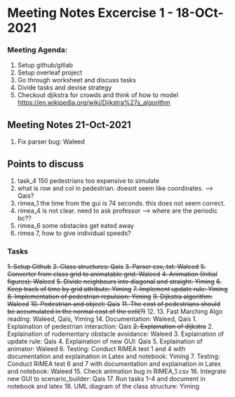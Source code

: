 # Meeting Notes Excercise 1 - 18-OCt-2021

### Meeting Agenda:
1. Setup github/gitlab
2. Setup overleaf project
3. Go through worksheet and discuss tasks
4. Divide tasks and devise strategy
5. Checkout djikstra for crowds and think of how to model https://en.wikipedia.org/wiki/Dijkstra%27s_algorithm

## Meeting Notes 21-Oct-2021
1. Fix parser bug: Waleed


## Points to discuss
1. task_4 150 pedestrians too expensive to simulate
2. what is row and col in pedestrian. doesnt seem like coordinates. --> Qais?
3. rimea_1 the time from the gui is 74 seconds. this does not seem correct.
5. rimea_4 is not clear. need to ask professor --> where are the periodic bc??
4. rimea_6 some obstacles get eated away
6. rimea 7, how to give individual speeds?

### Tasks
~~1. Setup Github~~
~~2. Class structures: Qais~~
~~3. Parser csv, txt: Waleed~~
~~5. Converter from class grid to animatable grid: Waleed~~
~~4. Animation (Initial figures): Waleed~~
~~5. Divide neighbours into diagonal and straight: Yiming~~
~~6. Keep track of time by grid attribute: Yiming~~
~~7. Implement update rule: Yiming~~
~~8. Implementation of pedestrian repulsion: Yiming~~
~~9. Dijkstra algorithm: Waleed~~
~~10. Pedestrian and object: Qais~~
~~11. The cost of pedestrians should be accumulated in the normal cost of the cell(?)~~
12. 
13. Fast Marching Algo reading: Waleed, Qais, Yiming
14. Documentation: Waleed, Qais
    1. Explaination of pedestrian interaction: Qais
~~2. Explaination of dijkstra~~
    2. Explaination of rudementary obstacle avoidance: Waleed
    3. Explaination of update rule: Qais
    4. Explaination of new GUI: Qais
    5. Explaination of animator: Waleed
    6. Testing: Conduct RiMEA test 1 and 4 with documentation and explaination in Latex and notebook: Yiming
    7. Testing: Conduct RiMEA test 6 and 7 with documentation and explaination in Latex and notebook: Waleed
15. Check animation bug in RiMEA_1.csv
16. Integrate new GUI to scenario_builder: Qais
17. Run tasks 1-4 and document in notebook and latex
18. UML diagram of the class structure: Yiming
